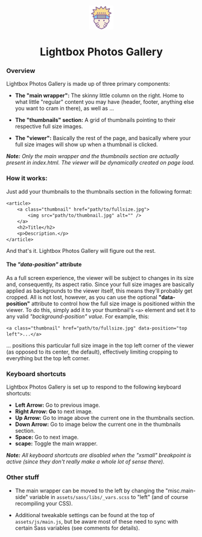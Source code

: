 <p align="center">
  <a href="https://meokisama.github.io">
    <img src="images/favicon.png" />
  </a>
</p>
<h1 align="center">Lightbox Photos Gallery</h1>

### Overview

Lightbox Photos Gallery is made up of three primary components:

- __The "main wrapper":__ The skinny little column on the right. Home to what little "regular" content you may have (header, footer, anything else you want to cram in there), as well as ...

- __The "thumbnails" section:__ A grid of thumbnails pointing to their respective full size images.

- __The "viewer":__ Basically the rest of the page, and basically where your full size images will show up when a thumbnail is clicked.

___Note:__ Only the main wrapper and the thumbnails section are actually present in index.html. The viewer will be dynamically created on page load._

### How it works:

Just add your thumbnails to the thumbnails section in the following format:
```
<article>
	<a class="thumbnail" href="path/to/fullsize.jpg">
		<img src="path/to/thumbnail.jpg" alt="" />
	</a>
	<h2>Title</h2>
	<p>Description.</p>
</article>
```
And that's it. Lightbox Photos Gallery will figure out the rest.

#### The _"data-position"_ attribute

As a full screen experience, the viewer will be subject to changes in its size and, consequently, its aspect ratio. Since your full size images are basically applied as backgrounds to the viewer itself, this means they'll probably get cropped. All is not lost, however, as you can use the optional __"data-position"__ attribute to control how the full size image is positioned within the viewer. To do this, simply add it to your thumbnail's ```<a>``` element and set it to any valid _"background-position" value_. For example, this:
```
<a class="thumbnail" href="path/to/fullsize.jpg" data-position="top left">...</a>
```
... positions this particular full size image in the top left corner of the viewer (as opposed to its center, the default), effectively limiting cropping to everything but the top left corner.

### Keyboard shortcuts

Lightbox Photos Gallery is set up to respond to the following keyboard shortcuts:

- __Left Arrow:__ Go to previous image.
- __Right Arrow: Go__ to next image.
- __Up Arrow:__ Go to image above the current one in the thumbnails section.
- __Down Arrow:__ Go to image below the current one in the thumbnails section.
- __Space:__ Go to next image.
- __scape:__ Toggle the main wrapper.

___Note:__ All keyboard shortcuts are disabled when the "xsmall" breakpoint is active (since they don't really make a whole lot of sense there)._

### Other stuff

- The main wrapper can be moved to the left by changing the "misc.main-side" variable in ```assets/sass/libs/_vars.scss``` to "left" (and of course recompiling your CSS).

- Additional tweakable settings can be found at the top of ```assets/js/main.js```, but be aware most of these need to sync with certain Sass variables (see comments for details).